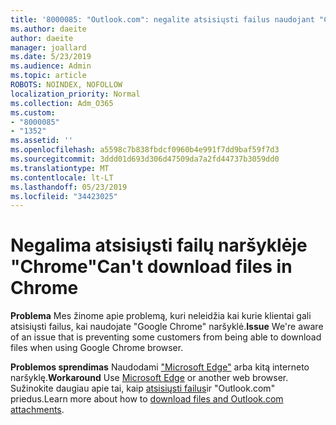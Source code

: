 ```yaml
---
title: '8000085: "Outlook.com": negalite atsisiųsti failus naudojant "Chrome"'
ms.author: daeite
author: daeite
manager: joallard
ms.date: 5/23/2019
ms.audience: Admin
ms.topic: article
ROBOTS: NOINDEX, NOFOLLOW
localization_priority: Normal
ms.collection: Adm_O365
ms.custom:
- "8000085"
- "1352"
ms.assetid: ''
ms.openlocfilehash: a5598c7b838fbdcf0960b4e991f7dd9baf59f7d3
ms.sourcegitcommit: 3ddd01d693d306d47509da7a2fd44737b3059dd0
ms.translationtype: MT
ms.contentlocale: lt-LT
ms.lasthandoff: 05/23/2019
ms.locfileid: "34423025"
---
```

# <a name="cant-download-files-in-chrome"></a><span data-ttu-id="76606-102">Negalima atsisiųsti failų naršyklėje "Chrome"</span><span class="sxs-lookup"><span data-stu-id="76606-102">Can't download files in Chrome</span></span>

<span data-ttu-id="76606-103">**Problema** Mes žinome apie problemą, kuri neleidžia kai kurie klientai gali atsisiųsti failus, kai naudojate "Google Chrome" naršyklė.</span><span class="sxs-lookup"><span data-stu-id="76606-103">**Issue** We're aware of an issue that is preventing some customers from being able to download files when using Google Chrome browser.</span></span> 

<span data-ttu-id="76606-104">**Problemos sprendimas** Naudodami ["Microsoft Edge"](https://www.microsoft.com/en-gb/windows/microsoft-edge) arba kitą interneto naršyklę.</span><span class="sxs-lookup"><span data-stu-id="76606-104">**Workaround** Use [Microsoft Edge](https://www.microsoft.com/en-gb/windows/microsoft-edge) or another web browser.</span></span>
<span data-ttu-id="76606-105">Sužinokite daugiau apie tai, kaip [atsisiųsti failus](https://support.office.com/article/8d7c1ea7-4e5f-44ce-bb6e-c5fcc92ba9ab)ir "Outlook.com" priedus.</span><span class="sxs-lookup"><span data-stu-id="76606-105">Learn more about how to [download files and Outlook.com attachments](https://support.office.com/article/8d7c1ea7-4e5f-44ce-bb6e-c5fcc92ba9ab).</span></span>

